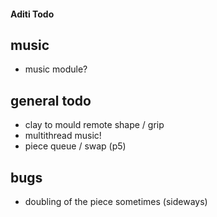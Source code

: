 #### Aditi Todo

## music
 - music module?

## general todo
 - clay to mould remote shape / grip
 - multithread music!
 - piece queue / swap (p5) 

 ## bugs
 - doubling of the piece sometimes (sideways)
 

 